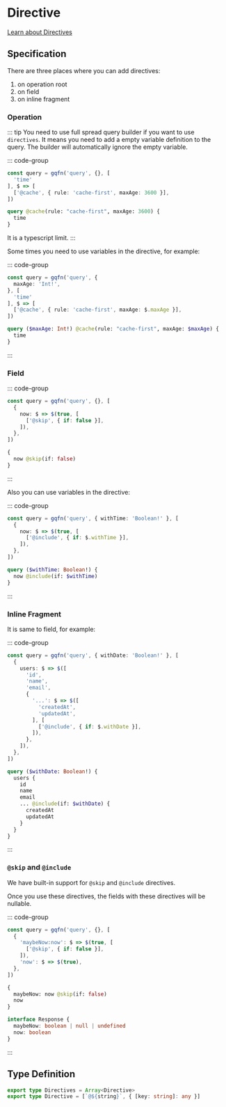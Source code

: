 # Directive

[Learn about Directives](https://graphql.org/learn/queries/#directives)

## Specification

There are three places where you can add directives:
  1. on operation root
  2. on field
  3. on inline fragment

### Operation

::: tip
You need to use full spread query builder if you want to use `directives`. It means you need to add a empty variable definition to the query. The builder will automatically ignore the empty variable.

  ::: code-group
  ```ts [Query Builder]
  const query = gqfn('query', {}, [
    'time'
  ], $ => [
    ['@cache', { rule: 'cache-first', maxAge: 3600 }],
  ])
  ```

  ```graphql [GraphQL Query]
  query @cache(rule: "cache-first", maxAge: 3600) {
    time
  }
  ```

  It is a typescript limit.
:::

Some times you need to use variables in the directive, for example:

::: code-group
```ts [Query Builder]
const query = gqfn('query', {
  maxAge: 'Int!',
}, [
  'time'
], $ => [
  ['@cache', { rule: 'cache-first', maxAge: $.maxAge }],
])
```

```graphql [GraphQL Query]
query ($maxAge: Int!) @cache(rule: "cache-first", maxAge: $maxAge) {
  time
}
```
:::

### Field

::: code-group
```ts [Query Builder]
const query = gqfn('query', {}, [
  {
    now: $ => $(true, [
      ['@skip', { if: false }],
    ]),
  },
])
```

```graphql [GraphQL Query]
{
  now @skip(if: false)
}
```
:::

Also you can use variables in the directive:

::: code-group
```ts [Query Builder]
const query = gqfn('query', { withTime: 'Boolean!' }, [
  {
    now: $ => $(true, [
      ['@include', { if: $.withTime }],
    ]),
  },
])
```

```graphql [GraphQL Query]
query ($withTime: Boolean!) {
  now @include(if: $withTime)
}
```
:::

### Inline Fragment

It is same to field, for example:

::: code-group
```ts [Query Builder]
const query = gqfn('query', { withDate: 'Boolean!' }, [
  {
    users: $ => $([
      'id',
      'name',
      'email',
      {
        '...': $ => $([
          'createdAt',
          'updatedAt',
        ], [
          ['@include', { if: $.withDate }],
        ]),
      },
    ]),
  },
])
```

```graphql [GraphQL Query]
query ($withDate: Boolean!) {
  users {
    id
    name
    email
    ... @include(if: $withDate) {
      createdAt
      updatedAt
    }
  }
}
```
:::

### `@skip` and `@include`

We have built-in support for `@skip` and `@include` directives.

Once you use these directives, the fields with these directives will be nullable.

::: code-group
```ts [Query Builder]
const query = gqfn('query', {}, [
  {
    'maybeNow:now': $ => $(true, [
      ['@skip', { if: false }],
    ]),
    'now': $ => $(true),
  },
])
```

```graphql [GraphQL Query]
{
  maybeNow: now @skip(if: false)
  now
}
```

```ts [Response Type]
interface Response {
  maybeNow: boolean | null | undefined
  now: boolean
}
```
:::

## Type Definition

```ts
export type Directives = Array<Directive>
export type Directive = [`@${string}`, { [key: string]: any }]
```
